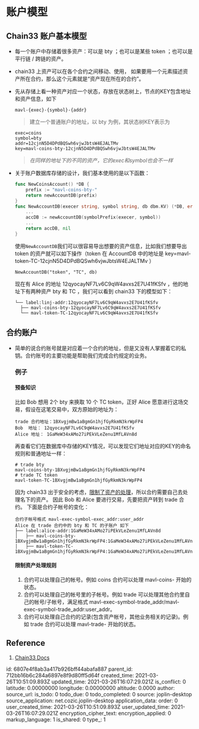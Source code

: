 # 账户模型

## Chain33 账户基本模型

- 每一个账户中存储着很多资产：可以是 bty ；也可以是某些 token ；也可以是平行链 / 跨链的资产。

- chain33 上资产可以在各个合约之间移动、使用， 如果要用一个元素描述资产所在合约，那么这个元素就是“资产现在所在的合约”。

- 先从存储上看一种资产对应一个状态，存放在状态树上，节点的KEY包含地址和资产信息，如下

  ```
  mavl-{exec}-{symbol}-{addr}
  ```

  > 建立一个普通账户的地址，以 bty 为例，其状态树KEY表示为

  ```
  exec=coins
  symbol=bty
  addr=12cjnN5D4DPdBQSwh6vjwJbtsW4EJALTMv
  key=mavl-coins-bty-12cjnN5D4DPdBQSwh6vjwJbtsW4EJALTMv
  ```

  > *在同样的地址下的不同的资产，它的exec和symbol也会不一样*

- 关于账户数据库存储的设计，我们基本使用的是以下函数：

  ```go
  func NewCoinsAccount() *DB {
      prefix := "mavl-coins-bty-"
      return newAccountDB(prefix)
  }
  func NewAccountDB(execer string, symbol string, db dbm.KV) (*DB, error) {
      ...
      accDB := newAccountDB(symbolPrefix(execer, symbol))
      ...
      return accDB, nil
  }
  ```

  使用`NewAccountDB`我们可以很容易导出想要的资产信息，比如我们想要导出 token 的资产就可以如下操作（token 在 AccountDB 中的地址是 key=mavl-token-TC-12cjnN5D4DPdBQSwh6vjwJbtsW4EJALTMv ）

  ```
  NewAccountDB("token", "TC", db)
  ```

  现在有 Alice 的地址 12qyocayNF7Lv6C9qW4avxs2E7U41fKSfv ，他的地址下有两种资产 bty 和 TC ，我们可以看到 chain33 下的模型如下：

  ```
  └── label:linj-addr:12qyocayNF7Lv6C9qW4avxs2E7U41fKSfv    
  	├── mavl-coins-bty-12qyocayNF7Lv6C9qW4avxs2E7U41fKSfv    
  	└── mavl-token-TC-12qyocayNF7Lv6C9qW4avxs2E7U41fKSfv
  ```

## 合约账户

- 简单的说合约账号就是对应着一个合约的地址，但是又没有人掌握着它的私钥。合约账号的主要功能是帮助我们完成合约规定的业务。

  ### 例子

  #### 预备知识

  比如 Bob 想用 2个 bty 来换取 10 个 TC token，正好 Alice 愿意进行这场交易，假设在这笔交易中，双方原始的地址为：

  ```
  trade 合约地址：1BXvgjmBw1aBgmGn1hjfGyRkmN3krWpFP4
  Bob  地址： 12qyocayNF7Lv6C9qW4avxs2E7U41fKSfv
  Alice 地址： 1GaMeW34xAMo27iPEkVLeZenu1MfLAVn8d
  ```

  再查看它们在数据库中存储的KEY情况，可以发现它们地址对应的KEY的命名规则和普通地址一样：

  ```
  # trade bty
  mavl-coins-bty-1BXvgjmBw1aBgmGn1hjfGyRkmN3krWpFP4
  # trade TC token
  mavl-token-TC-1BXvgjmBw1aBgmGn1hjfGyRkmN3krWpFP4
  ```

  因为 chain33 出于安全的考虑，[限制了资产的处理](#限制资产处理规则)，所以合约需要自己去处理名下的资产。
  因此 Bob 和 Alice 要进行交易，先要把资产转到 trade 合约。
  下面是合约子帐号的变化：

  ```
  合约子帐号格式 mavl-exec-symbol-exec_addr:user_addr
  Alice 在 trade 合约中的 bty 和 TC 的子账户 如下
  ├── label:alice-addr:1GaMeW34xAMo27iPEkVLeZenu1MfLAVn8d
  │   ├── mavl-coins-bty-1BXvgjmBw1aBgmGn1hjfGyRkmN3krWpFP4:1GaMeW34xAMo27iPEkVLeZenu1MfLAVn8d
  │   ├── mavl-token-TC-1BXvgjmBw1aBgmGn1hjfGyRkmN3krWpFP4:1GaMeW34xAMo27iPEkVLeZenu1MfLAVn8d
  ```

  #### 限制资产处理规则

  1. 合约可以处理自己的帐号。例如 coins 合约可以处理 mavl-coins- 开始的状态。
  2. 合约可以处理自己的帐号里的子帐号。例如 trade 可以处理其他合约里自己的帐号/子帐号，满足格式 mavl-exec-symbol-trade_addr/mavl-exec-symbol-trade_addr:user_addr。
  3. 合约可以处理自己合约的记录(包含资产帐号，其他业务相关的记录)。例如 trade 合约可以处理 mavl-trade- 开始的状态。

  











## Reference

1. [Chain33 Docs](https://chain.33.cn/document/235)

id: 6807e4f8ab3a417b926bff44abafa887
parent_id: 712bb16b6c284a6897e8f9d80ff5d64f
created_time: 2021-03-26T10:51:09.893Z
updated_time: 2021-03-26T16:07:29.021Z
is_conflict: 0
latitude: 0.00000000
longitude: 0.00000000
altitude: 0.0000
author: 
source_url: 
is_todo: 0
todo_due: 0
todo_completed: 0
source: joplin-desktop
source_application: net.cozic.joplin-desktop
application_data: 
order: 0
user_created_time: 2021-03-26T10:51:09.893Z
user_updated_time: 2021-03-26T16:07:29.021Z
encryption_cipher_text: 
encryption_applied: 0
markup_language: 1
is_shared: 0
type_: 1